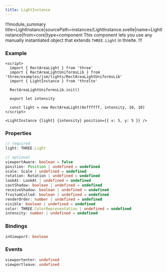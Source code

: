 ```yaml
---
title: LightInstance
---
```


!!!module_summary title=LightInstance|sourcePath=instances/LightInstance.svelte|name=LightInstance|from=core|type=component
This component lets you use any manually instantiated object that extends `THREE.Light` in threlte.
!!!

### Example <!-- omit in toc -->

```svelte
<script>
  import { RectAreaLight } from 'three'
  import { RectAreaLightUniformsLib } from 'three/examples/jsm/lights/RectAreaLightUniformsLib'
  import { LightInstance } from 'threlte'

  RectAreaLightUniformsLib.init()

  export let intensity

  const light = new RectAreaLight(0xffffff, intensity, 10, 10)
</script>

<LightInstance {light} {intensity} position={{ x: 5, y: 5 }} />
```

### Properties <!-- omit in toc -->

```ts
// required
light: THREE.Light

// optional
viewportAware: boolean = false
position: Position | undefined = undefined
scale: Scale | undefined = undefined
rotation: Rotation | undefined = undefined
lookAt: LookAt | undefined = undefined
castShadow: boolean | undefined = undefined
receiveShadow: boolean | undefined = undefined
frustumCulled: boolean | undefined = undefined
renderOrder: number | undefined = undefined
visible: boolean | undefined = undefined
color: THREE.ColorRepresentation | undefined = undefined
intensity: number | undefined = undefined
```

### Bindings <!-- omit in toc -->

```ts
inViewport: boolean
```

### Events <!-- omit in toc -->

```ts
viewportenter: undefined
viewportleave: undefined
```
